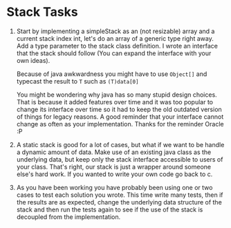 # Stack Tasks

1. Start by implementing a simpleStack as an (not resizable) array and a current stack index int, let's do an array of a generic type right away. Add a type parameter to the stack class definition. I wrote an interface that the stack should follow (You can expand the interface with your own ideas).

    Because of java awkwardness you might have to use `Object[]` and typecast the result to `T` such as `(T)data[0]`

    You might be wondering why java has so many stupid design choices. That is because it added features over time and it was too popular to change its interface over time so it had to keep the old outdated version of things for legacy reasons. A good reminder that your interface cannot change as often as your implementation. Thanks for the reminder Oracle :P
1. A static stack is good for a lot of cases, but what if we want to be handle a dynamic amount of data. Make use of an existing java class as the underlying data, but keep only the stack interface accessible to users of your class. That's right, our stack is just a wrapper around someone else's hard work. If you wanted to write your own code go back to c.
1. As you have been working you have probably been using one or two cases to test each solution you wrote. This time write many tests, then if the results are as expected, change the underlying data structure of the stack and then run the tests again to see if the use of the stack is decoupled from the implementation.